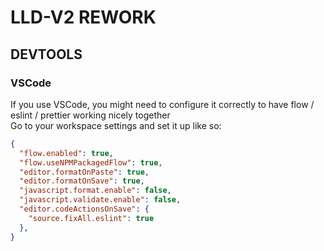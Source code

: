 # LLD-V2 REWORK

## DEVTOOLS

### VSCode

If you use VSCode, you might need to configure it correctly to have flow / eslint / prettier working nicely together  
Go to your workspace settings and set it up like so:


```json
{
  "flow.enabled": true,
  "flow.useNPMPackagedFlow": true,
  "editor.formatOnPaste": true,
  "editor.formatOnSave": true,
  "javascript.format.enable": false,
  "javascript.validate.enable": false,
  "editor.codeActionsOnSave": {
    "source.fixAll.eslint": true
  },
}
```